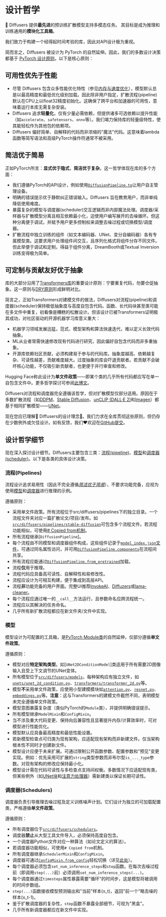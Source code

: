 <!--版权 2025 HuggingFace 团队。保留所有权利。

根据 Apache 许可证 2.0 版本（"许可证"）授权；
除非符合许可证要求，否则不得使用本文件。
您可以在以下网址获取许可证副本：

http://www.apache.org/licenses/LICENSE-2.0

除非适用法律要求或书面同意，本软件按"原样"分发，
无任何明示或暗示的担保或条件。详见许可证中
的特定语言规定和限制。
-->

# 设计哲学

🧨 Diffusers 提供**最先进**的预训练扩散模型支持多模态任务。
其目标是成为推理和训练通用的**模块化工具箱**。

我们致力于构建一个经得起时间考验的库，因此对API设计极为重视。

简而言之，Diffusers 被设计为 PyTorch 的自然延伸。因此，我们的多数设计决策都基于 [PyTorch 设计原则](https://pytorch.org/docs/stable/community/design.html#pytorch-design-philosophy)。以下是核心原则：

## 可用性优先于性能

- 尽管 Diffusers 包含众多性能优化特性（参见[内存与速度优化](https://huggingface.co/docs/diffusers/optimization/fp16)），模型默认总是以最高精度和最低优化级别加载。因此除非用户指定，扩散流程(pipeline)默认在CPU上以float32精度初始化。这确保了跨平台和加速器的可用性，意味着运行本库无需复杂安装。
- Diffusers 追求**轻量化**，仅有少量必需依赖，但提供诸多可选依赖以提升性能（如`accelerate`、`safetensors`、`onnx`等）。我们竭力保持库的轻量级特性，使其能轻松作为其他包的依赖项。
- Diffusers 偏好简单、自解释的代码而非浓缩的"魔法"代码。这意味着lambda函数等简写语法和高级PyTorch操作符通常不被采用。

## 简洁优于简易

正如PyTorch所言：**显式优于隐式**，**简洁优于复杂**。这一哲学体现在库的多个方面：
- 我们遵循PyTorch的API设计，例如使用[`DiffusionPipeline.to`](https://huggingface.co/docs/diffusers/main/en/api/diffusion_pipeline#diffusers.DiffusionPipeline.to)让用户自主管理设备。
- 明确的错误提示优于静默纠正错误输入。Diffusers 旨在教育用户，而非单纯降低使用难度。
- 暴露复杂的模型与调度器(scheduler)交互逻辑而非内部魔法处理。调度器/采样器与扩散模型分离且相互依赖最小化，迫使用户编写展开的去噪循环。但这种分离便于调试，并赋予用户更多控制权来调整去噪过程或切换模型/调度器。
- 扩散流程中独立训练的组件（如文本编码器、UNet、变分自编码器）各有专属模型类。这要求用户处理组件间交互，且序列化格式将组件分存不同文件。但此举便于调试和定制，得益于组件分离，DreamBooth或Textual Inversion训练变得极为简单。

## 可定制与贡献友好优于抽象

库的大部分沿用了[Transformers库](https://github.com/huggingface/transformers)的重要设计原则：宁要重复代码，勿要仓促抽象。这一原则与[DRY原则](https://en.wikipedia.org/wiki/Don%27t_repeat_yourself)形成鲜明对比。

简言之，正如Transformers对建模文件的做法，Diffusers对流程(pipeline)和调度器(scheduler)保持极低抽象度与高度自包含代码。函数、长代码块甚至类可能在多文件中重复，初看像是糟糕的松散设计。但该设计已被Transformers证明极其成功，对社区驱动的开源机器学习库意义重大：
- 机器学习领域发展迅猛，范式、模型架构和算法快速迭代，难以定义长效代码抽象。
- ML从业者常需快速修改现有代码进行研究，因此偏好自包含代码而非多重抽象。
- 开源库依赖社区贡献，必须构建易于参与的代码库。抽象度越高、依赖越复杂、可读性越差，贡献难度越大。过度抽象的库会吓退贡献者。若贡献不会破坏核心功能，不仅吸引新贡献者，也更便于并行审查和修改。

Hugging Face称此设计为**单文件政策**——即某个类的几乎所有代码都应写在单一自包含文件中。更多哲学探讨可参阅[此博文](https://huggingface.co/blog/transformers-design-philosophy)。

Diffusers对流程和调度器完全遵循该哲学，但对扩散模型仅部分适用。原因在于多数扩散流程（如[DDPM](https://huggingface.co/docs/diffusers/api/pipelines/ddpm)、[Stable Diffusion](https://huggingface.co/docs/diffusers/api/pipelines/stable_diffusion/overview#stable-diffusion-pipelines)、[unCLIP (DALL·E 2)](https://huggingface.co/docs/diffusers/api/pipelines/unclip)和[Imagen](https://imagen.research.google/)）都基于相同扩散模型——[UNet](https://huggingface.co/docs/diffusers/api/models/unet2d-cond)。

现在您应已理解🧨 Diffusers的设计理念🤗。我们力求在全库贯彻这些原则，但仍存在少数例外或欠佳设计。如有反馈，我们❤️欢迎在[GitHub提交](https://github.com/huggingface/diffusers/issues/new?assignees=&labels=&template=feedback.md&title=)。

## 设计哲学细节

现在深入探讨设计细节。Diffusers主要包含三类：[流程(pipeline)](https://github.com/huggingface/diffusers/tree/main/src/diffusers/pipelines)、[模型](https://github.com/huggingface/diffusers/tree/main/src/diffusers/models)和[调度器(scheduler)](https://github.com/huggingface/diffusers/tree/main/src/diffusers/schedulers)。以下是各类的具体设计决策。

### 流程(Pipelines)

流程设计追求易用性（因此不完全遵循[*简洁优于简易*](#简洁优于简易)），不要求功能完备，应视为使用[模型](#模型)和[调度器](#调度器schedulers)进行推理的示例。

遵循原则：
- 采用单文件政策。所有流程位于src/diffusers/pipelines下的独立目录。一个流程文件夹对应一篇扩散论文/项目/发布。如[`src/diffusers/pipelines/stable-diffusion`](https://github.com/huggingface/diffusers/tree/main/src/diffusers/pipelines/stable_diffusion)可包含多个流程文件。若流程功能相似，可使用[# Copied from机制](https://github.com/huggingface/diffusers/blob/125d783076e5bd9785beb05367a2d2566843a271/src/diffusers/pipelines/stable_diffusion/pipeline_stable_diffusion_img2img.py#L251)。
- 所有流程继承[`DiffusionPipeline`]。
- 每个流程由不同模型和调度器组件构成，这些组件记录于[`model_index.json`文件](https://huggingface.co/stable-diffusion-v1-5/stable-diffusion-v1-5/blob/main/model_index.json)，可通过同名属性访问，并可用[`DiffusionPipeline.components`](https://huggingface.co/docs/diffusers/main/en/api/diffusion_pipeline#diffusers.DiffusionPipeline.components)在流程间共享。
- 所有流程应能通过[`DiffusionPipeline.from_pretrained`](https://huggingface.co/docs/diffusers/main/en/api/diffusion_pipeline#diffusers.DiffusionPipeline.from_pretrained)加载。
- 流程**仅**用于推理。
- 流程代码应具备高可读性、自解释性和易修改性。
- 流程应设计为可相互构建，便于集成到高层API。
- 流程**非**功能完备的用户界面。完整UI推荐[InvokeAI](https://github.com/invoke-ai/InvokeAI)、[Diffuzers](https://github.com/abhishekkrthakur/diffuzers)或[lama-cleaner](https://github.com/Sanster/lama-cleaner)。
- 每个流程应通过唯一的`__call__`方法运行，且参数命名应跨流程统一。
- 流程应以其解决的任务命名。
- 几乎所有新扩散流程都应在新文件夹/文件中实现。

### 模型

模型设计为可配置的工具箱，是[PyTorch Module类](https://pytorch.org/docs/stable/generated/torch.nn.Module.html)的自然延伸，仅部分遵循**单文件政策**。

遵循原则：
- 模型对应**特定架构类型**。如[`UNet2DConditionModel`]类适用于所有需要2D图像输入且受上下文调节的UNet变体。
- 所有模型位于[`src/diffusers/models`](https://github.com/huggingface/diffusers/tree/main/src/diffusers/models)，每种架构应有独立文件，如[`unets/unet_2d_condition.py`](https://github.com/huggingface/diffusers/blob/main/src/diffusers/models/unets/unet_2d_condition.py)、[`transformers/transformer_2d.py`](https://github.com/huggingface/diffusers/blob/main/src/diffusers/models/transformers/transformer_2d.py)等。
- 模型**不**采用单文件政策，应使用小型建模模块如[`attention.py`](https://github.com/huggingface/diffusers/blob/main/src/diffusers/models/attention.py)、[`resnet.py`](https://github.com/huggingface/diffusers/blob/main/src/diffusers/models/resnet.py)、[`embeddings.py`](https://github.com/huggingface/diffusers/blob/main/src/diffusers/models/embeddings.py)等。**注意**：这与Transformers的建模文件截然不同，表明模型未完全遵循单文件政策。
- 模型意图暴露复杂度（类似PyTorch的`Module`类），并提供明确错误提示。
- 所有模型继承`ModelMixin`和`ConfigMixin`。
- 当不涉及重大代码变更、保持向后兼容性且显著提升内存/计算效率时，可对模型进行性能优化。
- 模型默认应具备最高精度和最低性能设置。
- 若新模型检查点可归类为现有架构，应适配现有架构而非新建文件。仅当架构根本性不同时才创建新文件。
- 模型设计应便于未来扩展。可通过限制公开函数参数、配置参数和"预见"变更实现。例如：优先采用可扩展的`string`类型参数而非布尔型`is_..._type`参数。对现有架构的修改应保持最小化。
- 模型设计需在代码可读性与多检查点支持间权衡。多数情况下应适配现有类，但某些例外（如[UNet块](https://github.com/huggingface/diffusers/blob/main/src/diffusers/models/unets/unet_2d_blocks.py)和[注意力处理器](https://github.com/huggingface/diffusers/blob/main/src/diffusers/models/attention_processor.py)）需新建类以保证长期可读性。

### 调度器(Schedulers)

调度器负责引导推理去噪过程及定义训练噪声计划。它们设计为独立的可加载配置类，严格遵循**单文件政策**。

遵循原则：
- 所有调度器位于[`src/diffusers/schedulers`](https://github.com/huggingface/diffusers/tree/main/src/diffusers/schedulers)。
- 调度器**禁止**从大型工具文件导入，必须保持高度自包含。
- 一个调度器Python文件对应一种算法（如论文定义的算法）。
- 若调度器功能相似，可使用`# Copied from`机制。
- 所有调度器继承`SchedulerMixin`和`ConfigMixin`。
- 调度器可通过[`ConfigMixin.from_config`](https://huggingface.co/docs/diffusers/main/en/api/configuration#diffusers.ConfigMixin.from_config)轻松切换（详见[此处](../using-diffusers/schedulers)）。
- 每个调度器必须包含`set_num_inference_steps`和`step`函数。在每次去噪过程前（即调用`step(...)`前）必须调用`set_num_inference_steps(...)`。
- 每个调度器通过`timesteps`属性暴露需要"循环"的时间步，这是模型将被调用的时间步数组。
- `step(...)`函数接收模型预测输出和"当前"样本(x_t)，返回"前一个"略去噪的样本(x_t-1)。
- 鉴于扩散调度器的复杂性，`step`函数不暴露全部细节，可视为"黑盒"。
- 几乎所有新调度器都应在新文件中实现。